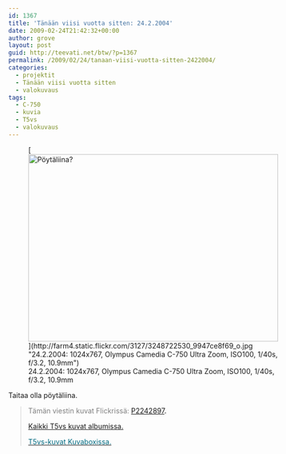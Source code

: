 ```yaml
---
id: 1367
title: 'Tänään viisi vuotta sitten: 24.2.2004'
date: 2009-02-24T21:42:32+00:00
author: grove
layout: post
guid: http://teevati.net/btw/?p=1367
permalink: /2009/02/24/tanaan-viisi-vuotta-sitten-2422004/
categories:
  - projektit
  - Tänään viisi vuotta sitten
  - valokuvaus
tags:
  - C-750
  - kuvia
  - T5vs
  - valokuvaus
---
```

<figure style="width: 500px" class="wp-caption aligncenter">[<img class="                     " title="Pöytäliina?" src="http://farm4.static.flickr.com/3127/3248722530_207a4d0e3b.jpg" alt="Pöytäliina?" width="500" height="375" />](http://farm4.static.flickr.com/3127/3248722530_9947ce8f69_o.jpg "24.2.2004: 1024x767, Olympus Camedia C-750 Ultra Zoom, ISO100, 1/40s, f/3.2, 10.9mm")<figcaption class="wp-caption-text">24.2.2004: 1024x767, Olympus Camedia C-750 Ultra Zoom, ISO100, 1/40s, f/3.2, 10.9mm</figcaption></figure> 

Taitaa olla pöytäliina.

> <span style="color: #808080;">Tämän viestin kuvat Flickrissä:</span> <span style="color: #006a80;"><span style="color: #000000;"><span style="color: #006a80;"><span style="color: #000000;"><span style="color: #006a80;"><span style="color: #000000;"><span style="color: #006a80;"><span style="color: #000000;"><a title="P2242897 on Flickr" href="http://www.flickr.com/photos/teevati/3248722530">P2242897</a>.</span></span></span></span></span></span></span></span>
> 
> [Kaikki T5vs kuvat albumissa.](/btw/flickr/album/72157607994204386/t5vs-all.html "BTW · T5vs-all")
> 
> [<span style="color: #006a80;">T5vs-kuvat Kuvaboxissa.</span>](http://www.kuvaboxi.fi/julkinen/29poj+taavetti-btw-t5vs.html "Kuvaboxi - BTW: T5vs (Taavetti)")